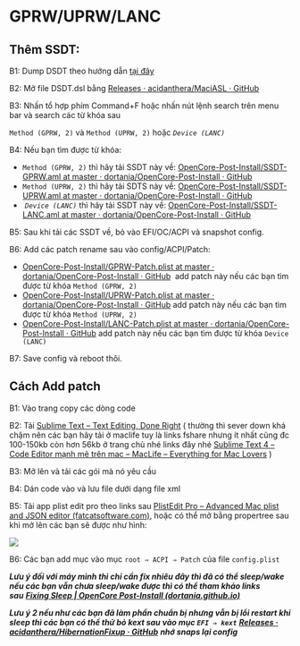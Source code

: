 # GPRW/UPRW/LANC

## Thêm SSDT:

B1: Dump DSDT theo hướng dẫn [tại đây](https://heavietnam.ga/2021/09/29/xxvi-patch-dsdt-phan-1/) 

B2: Mở file DSDT.dsl bằng [Releases · acidanthera/MaciASL · GitHub](https://github.com/acidanthera/MaciASL/releases)

B3: Nhấn tổ hợp phím Command+F hoặc nhấn nút lệnh search trên menu bar và search các từ khóa sau

`Method (GPRW, 2)` và `Method (UPRW, 2)` hoặc *`Device (LANC)`*

B4: Nếu bạn tìm được từ khóa:

- `Method (GPRW, 2)` thì hãy tải SSDT này về: [OpenCore-Post-Install/SSDT-GPRW.aml at master · dortania/OpenCore-Post-Install · GitHub](https://github.com/dortania/OpenCore-Post-Install/blob/master/extra-files/SSDT-GPRW.aml) 
- `Method (UPRW, 2)` thì hãy tải SDTS này về: [OpenCore-Post-Install/SSDT-UPRW.aml at master · dortania/OpenCore-Post-Install · GitHub](https://github.com/dortania/OpenCore-Post-Install/blob/master/extra-files/SSDT-UPRW.aml)
-  *`Device (LANC)`* thì hãy tải SSDT này về: [OpenCore-Post-Install/SSDT-LANC.aml at master · dortania/OpenCore-Post-Install · GitHub](https://github.com/dortania/OpenCore-Post-Install/blob/master/extra-files/SSDT-LANC.aml) 

B5: Sau khi tải các SSDT về, bỏ vào EFI/OC/ACPI và snapshot config.

B6: Add các patch rename sau vào config/ACPI/Patch:

- [OpenCore-Post-Install/GPRW-Patch.plist at master · dortania/OpenCore-Post-Install · GitHub](https://github.com/dortania/OpenCore-Post-Install/blob/master/extra-files/GPRW-Patch.plist)  add patch này nếu các bạn tìm được từ khóa `Method (GPRW, 2)`
- [OpenCore-Post-Install/UPRW-Patch.plist at master · dortania/OpenCore-Post-Install · GitHub](https://github.com/dortania/OpenCore-Post-Install/blob/master/extra-files/UPRW-Patch.plist) add patch này nếu các bạn tìm được từ khóa `Method (UPRW, 2)`
- [OpenCore-Post-Install/LANC-Patch.plist at master · dortania/OpenCore-Post-Install · GitHub](https://github.com/dortania/OpenCore-Post-Install/blob/master/extra-files/LANC-Patch.plist) add patch này nếu các bạn tìm được từ khóa `Device (LANC)`

B7: Save config và reboot thôi. 

## **Cách Add patch**

B1: Vào trang copy các dòng code 

B2: Tải [Sublime Text – Text Editing, Done Right](https://www.sublimetext.com/) ( thường thì sever down khá chậm nên các bạn hãy tải ở maclife tuy là links fshare nhưng ít nhất cũng đc 100-150kb còn hơn 56kb ở trang chủ nhé links đây nhé [Sublime Text 4 – Code Editor mạnh mẽ trên mac – MacLife – Everything for Mac Lovers](https://maclife.vn/sublime-text-4-code-editor-manh-me-tren-mac.html) ) 

B3: Mở lên và tải các gói mà nó yêu cầu 

B4: Dán code vào và lưu file dưới dạng file xml 

B5: Tải app plist edit pro theo links sau [PlistEdit Pro – Advanced Mac plist and JSON editor (fatcatsoftware.com)](https://www.fatcatsoftware.com/plisteditpro/), hoặc có thể mở bằng propertree sau khi mở lên các bạn sẽ được như hình:

![](https://lh5.googleusercontent.com/ki-UyieeeckKdzAamtGq_2iRFxI11JOnRSpLiRAHm9o9d5rLSDaTsEkBFT5jNNuP7mwnywRiwevdeh8xNv7S58vouQ3g_95KO6H4eZfe72YtaqhGE2tnKpslFia1WmBDa5dMPwjN=s0)

B6: Các bạn add mục vào mục `root ⇒ ACPI ⇒ Patch` của file `config.plist `

***Lưu ý đối với máy mình thì chỉ cần fix nhiêu đây thì đã có thể sleep/wake nếu các bạn vẫn chưa sleep/wake được thì có thể tham khảo links sau*** [***Fixing Sleep | OpenCore Post-Install (dortania.github.io)***](https://dortania.github.io/OpenCore-Post-Install/universal/sleep.html)

***Lưu ý 2 nếu như các bạn đã làm phần chuẩn bị nhưng vẫn bị lổi restart khi sleep thì các bạn có thể thử bỏ kext sau vào mục `EFI ⇒ kext`*** [***Releases · acidanthera/HibernationFixup · GitHub***](https://github.com/acidanthera/HibernationFixup/releases) ***nhớ snaps lại config***
